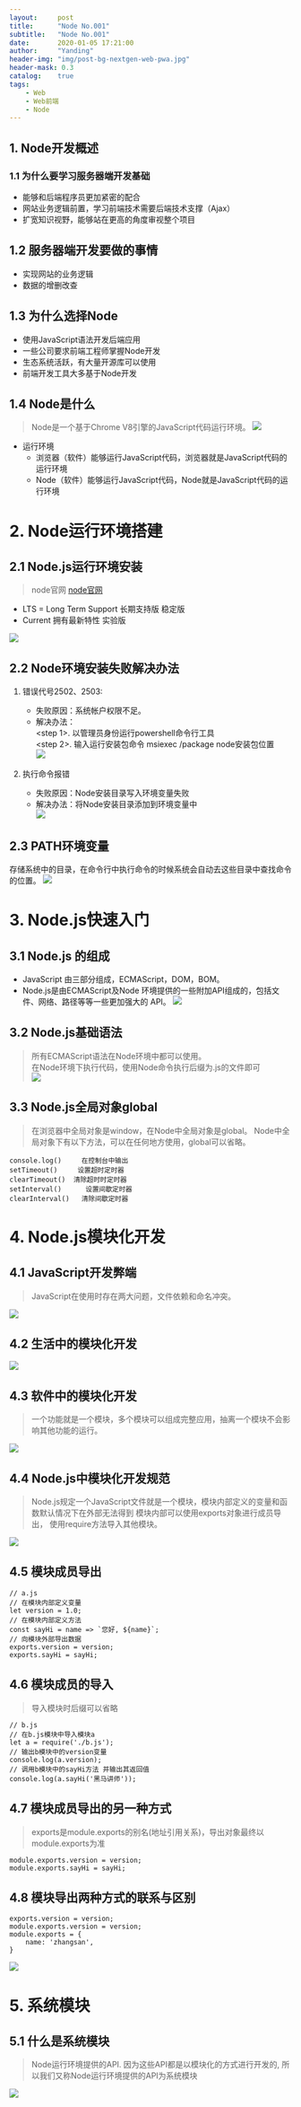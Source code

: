 ```yaml
---
layout:     post
title:      "Node No.001"
subtitle:   "Node No.001"
date:       2020-01-05 17:21:00
author:     "Yanding"
header-img: "img/post-bg-nextgen-web-pwa.jpg"
header-mask: 0.3
catalog:    true
tags:
    - Web
    - Web前端
    - Node
---
```

## 1. Node开发概述
### 1.1 为什么要学习服务器端开发基础
+ 能够和后端程序员更加紧密的配合
+ 网站业务逻辑前置，学习前端技术需要后端技术支撑（Ajax）
+ 扩宽知识视野，能够站在更高的角度审视整个项目

## 1.2 服务器端开发要做的事情
+ 实现网站的业务逻辑
+ 数据的增删改查

## 1.3 为什么选择Node
+ 使用JavaScript语法开发后端应用
+ 一些公司要求前端工程师掌握Node开发
+ 生态系统活跃，有大量开源库可以使用
+ 前端开发工具大多基于Node开发

## 1.4 Node是什么
>Node是一个基于Chrome V8引擎的JavaScript代码运行环境。
![](/img/node/node01.jpg)

- 运行环境
	- 浏览器（软件）能够运行JavaScript代码，浏览器就是JavaScript代码的运行环境
	- Node（软件）能够运行JavaScript代码，Node就是JavaScript代码的运行环境

# 2. Node运行环境搭建
## 2.1 Node.js运行环境安装 
> node官网 [node官网](https://nodejs.org/en/)

+ LTS = Long Term Support 长期支持版 稳定版
+ Current 拥有最新特性 实验版

![](/img/node/node02.jpg)

## 2.2 Node环境安装失败解决办法 
1. 错误代号2502、2503:

	+ 失败原因：系统帐户权限不足。  
	+ 解决办法：  
		<step 1>. 以管理员身份运行powershell命令行工具  
    	<step 2>. 输入运行安装包命令 msiexec /package node安装包位置  
![](/img/node/node03.jpg)  
2. 执行命令报错

	+ 失败原因：Node安装目录写入环境变量失败  
	+ 解决办法：将Node安装目录添加到环境变量中  
![](/img/node/node04.jpg) 

## 2.3 PATH环境变量
存储系统中的目录，在命令行中执行命令的时候系统会自动去这些目录中查找命令的位置。
![](/img/node/node05.jpg) 

# 3. Node.js快速入门
## 3.1 Node.js 的组成
+ JavaScript 由三部分组成，ECMAScript，DOM，BOM。
+ Node.js是由ECMAScript及Node 环境提供的一些附加API组成的，包括文件、网络、路径等等一些更加强大的 API。
![](/img/node/node06.jpg) 

## 3.2 Node.js基础语法
> 所有ECMAScript语法在Node环境中都可以使用。  
> 在Node环境下执行代码，使用Node命令执行后缀为.js的文件即可  
![](/img/node/node07.jpg) 


## 3.3 Node.js全局对象global
> 在浏览器中全局对象是window，在Node中全局对象是global。
> Node中全局对象下有以下方法，可以在任何地方使用，global可以省略。  
 
	console.log()     在控制台中输出
	setTimeout()     设置超时定时器
	clearTimeout()  清除超时时定时器
	setInterval()      设置间歇定时器
	clearInterval()   清除间歇定时器

# 4. Node.js模块化开发
## 4.1 JavaScript开发弊端

> JavaScript在使用时存在两大问题，文件依赖和命名冲突。

![](/img/node/node08.jpg) 

## 4.2 生活中的模块化开发
![](/img/node/node09.jpg) 

## 4.3 软件中的模块化开发
> 一个功能就是一个模块，多个模块可以组成完整应用，抽离一个模块不会影响其他功能的运行。

![](/img/node/node10.jpg) 

## 4.4 Node.js中模块化开发规范
> Node.js规定一个JavaScript文件就是一个模块，模块内部定义的变量和函数默认情况下在外部无法得到
> 模块内部可以使用exports对象进行成员导出， 使用require方法导入其他模块。  

![](/img/node/node11.jpg) 

## 4.5 模块成员导出
	// a.js
	// 在模块内部定义变量
	let version = 1.0;
	// 在模块内部定义方法
	const sayHi = name => `您好, ${name}`;
	// 向模块外部导出数据 
	exports.version = version;
	exports.sayHi = sayHi;
## 4.6 模块成员的导入
> 导入模块时后缀可以省略

	// b.js
	// 在b.js模块中导入模块a
	let a = require('./b.js');
	// 输出b模块中的version变量
	console.log(a.version);
	// 调用b模块中的sayHi方法 并输出其返回值
	console.log(a.sayHi('黑马讲师')); 

## 4.7 模块成员导出的另一种方式
> exports是module.exports的别名(地址引用关系)，导出对象最终以module.exports为准

	module.exports.version = version;
	module.exports.sayHi = sayHi;

## 4.8 模块导出两种方式的联系与区别
	exports.version = version;
	module.exports.version = version;
	module.exports = { 
	    name: 'zhangsan',
	}
![](/img/node/node12.jpg) 

# 5. 系统模块
## 5.1 什么是系统模块
> Node运行环境提供的API. 因为这些API都是以模块化的方式进行开发的, 所以我们又称Node运行环境提供的API为系统模块

![](/img/node/node13.jpg) 